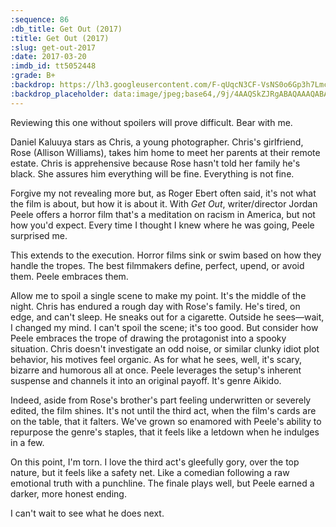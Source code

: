 ```yaml
---
:sequence: 86
:db_title: Get Out (2017)
:title: Get Out (2017)
:slug: get-out-2017
:date: 2017-03-20
:imdb_id: tt5052448
:grade: B+
:backdrop: https://lh3.googleusercontent.com/F-qUqcN3CF-VsNS0o6Gp3h7LmcxMHpnX_zdVNWZJxRrFZi8jwXya8ogdAYU9za_tEo6Skfb2xkBEefJOZ-hyjzjz5ujxGCK-GdEsctW6i5-2ttY5VeWg-0pgk0hYSu37mxlWFQ=w1000-l75-rj
:backdrop_placeholder: data:image/jpeg;base64,/9j/4AAQSkZJRgABAQAAAQABAAD/2wCEACgcHiMeGSgjISMtKygwPGRBPDc3PHtYXUlkkYCZlo+AjIqgtObDoKrarYqMyP/L2u71////m8H///P6/+b9//gBKy0tPDU8dkE1dviZgJn4+Pjs+Pj4+Ozs7Ozs+Ozs7Ozs7Ozs7Ozs7Ozs+Ozs7Ozs7Ozs7Ozs7Ozs7Ozs7Ozs7P/AABEIAAsAFAMBIgACEQEDEQH/xAAYAAACAwAAAAAAAAAAAAAAAAAEBQABA//EACEQAAECBAcAAAAAAAAAAAAAAAEAAgMSMXERISJRYbHB/8QAFQEBAQAAAAAAAAAAAAAAAAAAAQD/xAAVEQEBAAAAAAAAAAAAAAAAAAAAEf/aAAwDAQACEQMRAD8AWQhWyuJniOkQWta8ANAsFmAJ3cDxBCBRNRDZKNDabKKqj//Z
---
```


Reviewing this one without spoilers will prove difficult. Bear with me.

Daniel Kaluuya stars as Chris, a young photographer. Chris's girlfriend, Rose (Allison Williams), takes him home to meet her parents at their remote estate. Chris is apprehensive because Rose hasn't told her family he's black. She assures him everything will be fine. Everything is not fine.

Forgive my not revealing more but, as Roger Ebert often said, it's not what the film is about, but how it is about it. With _Get Out_, writer/director Jordan Peele offers a horror film that's a meditation on racism in America, but not how you'd expect. Every time I thought I knew where he was going, Peele surprised me.

This extends to the execution. Horror films sink or swim based on how they handle the tropes. The best filmmakers define, perfect, upend, or avoid them. Peele embraces them.

Allow me to spoil a single scene to make my point. It's the middle of the night. Chris has endured a rough day with Rose's family. He's tired, on edge, and can't sleep. He sneaks out for a cigarette. Outside he sees—wait, I changed my mind. I can't spoil the scene; it's too good. But consider how Peele embraces the trope of drawing the protagonist into a spooky situation. Chris doesn't investigate an odd noise, or similar clunky idiot plot behavior, his motives feel organic. As for what he sees, well, it's scary, bizarre and humorous all at once. Peele leverages the setup's inherent suspense and channels it into an original payoff. It's genre Aikido.

Indeed, aside from Rose's brother's part feeling underwritten or severely edited, the film shines. It's not until the third act, when the film's cards are on the table, that it falters. We've grown so enamored with Peele's ability to repurpose the genre's staples, that it feels like a letdown when he indulges in a few.

On this point, I'm torn. I love the third act's gleefully gory, over the top nature, but it feels like a safety net. Like a comedian following a raw emotional truth with a punchline. The finale plays well, but Peele earned a darker, more honest ending.

I can't wait to see what he does next.